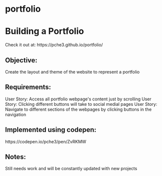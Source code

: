 # portfolio

<h1>Building a Portfolio</h1>
Check it out at: https://pche3.github.io/portfolio/

<h2>Objective:</h2>
Create the layout and theme of the website to represent a portfolio

<h2>Requirements:</h2>
User Story: Access all portfolio webpage's content just by scrolling 
User Story: Clicking different buttons will take to social medial pages
User Story: Navigate to different sections of the webpages by clicking buttons in the navigation

<h2>Implemented using codepen:</h2>
https://codepen.io/pche3/pen/ZvRKMW

<h2>Notes:</h2>
Still needs work and will be constantly updated with new projects